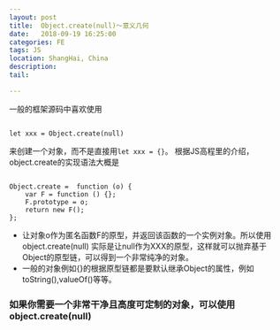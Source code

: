 ```yaml
---
layout: post
title:  Object.create(null)～意义几何
date:   2018-09-19 16:25:00
categories: FE
tags: JS
location: ShangHai, China
description: 
tail:  

---
```


一般的框架源码中喜欢使用

```

let xxx = Object.create(null)

```
来创建一个对象，而不是直接用`let xxx = {}`。 根据JS高程里的介绍，object.create的实现语法大概是

```

Object.create =  function (o) {
    var F = function () {};
    F.prototype = o;
    return new F();
};

```
* 让对象o作为匿名函数F的原型，并返回该函数的一个实例对象。所以使用object.create(null) 实际是让null作为XXX的原型，这样就可以抛弃基于Object的原型链，可以得到一个非常纯净的对象。
* 一般的对象例如{}的根据原型链都是要默认继承Object的属性，例如toString(),valueOf()等等。

### 如果你需要一个非常干净且高度可定制的对象，可以使用object.create(null)